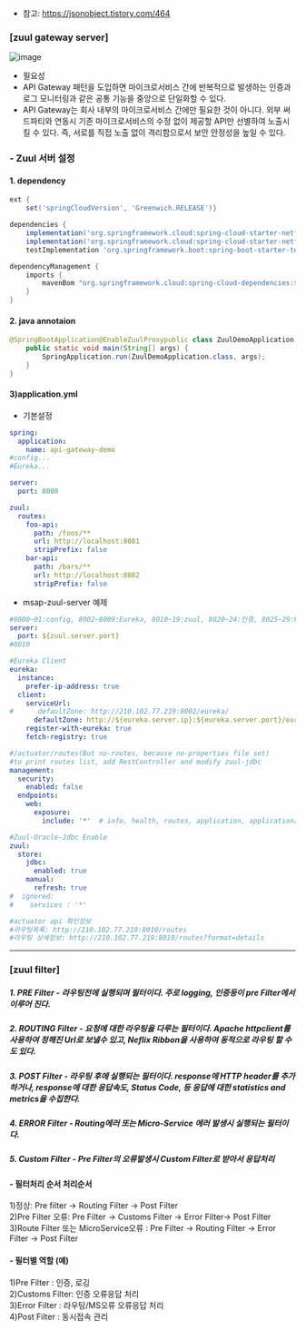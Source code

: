 - 참고:  https://jsonobject.tistory.com/464


### [zuul gateway server]

![image](https://user-images.githubusercontent.com/45334819/60981599-9c465e00-a371-11e9-9af1-d140273efe52.png)

- 필요성
 - API Gateway 패턴을 도입하면 마이크로서비스 간에 반복적으로 발생하는 인증과 로그 모니터링과 같은 공통 기능을 중앙으로 단일화할 수 있다.
 - API Gateway는 회사 내부의 마이크로서비스 간에만 필요한 것이 아니다. 외부 써드파티와 연동시 기존 마이크로서비스의 수정 없이 제공할 API만 선별하여 노출시킬 수 있다. 즉, 서로를 직접 노출 없이 격리함으로서 보안 안정성을 높일 수 있다.

### - Zuul 서버 설정

#### 1. dependency
```groovy
ext {
    set('springCloudVersion', 'Greenwich.RELEASE')}

dependencies {
    implementation('org.springframework.cloud:spring-cloud-starter-netflix-zuul')
    implementation('org.springframework.cloud:spring-cloud-starter-netflix-ribbon')
    testImplementation 'org.springframework.boot:spring-boot-starter-test'}

dependencyManagement {
    imports {
        mavenBom "org.springframework.cloud:spring-cloud-dependencies:${springCloudVersion}"
    }
}
```

#### 2. java annotaion
```java
@SpringBootApplication@EnableZuulProxypublic class ZuulDemoApplication {
    public static void main(String[] args) {
        SpringApplication.run(ZuulDemoApplication.class, args);
    }
}
````

#### 3)application.yml 
- 기본설정
``` yml
spring:
  application:
    name: api-gateway-demo
#config...
#Eureka...

server:
  port: 8080

zuul:
  routes:
    foo-api:
      path: /foos/**
      url: http://localhost:8081
      stripPrefix: false
    bar-api:
      path: /bars/**
      url: http://localhost:8082
      stripPrefix: false
```

- msap-zuul-server 예제
``` yml
#8000~01:config, 8002~8009:Eureka, 8010~19:zuul, 8020~24:인증, 8025~29:Redis, 8100~:ms
server:
  port: ${zuul.server.port}
#8010

#Eureka Client   
eureka:
  instance:
    prefer-ip-address: true
  client:
    serviceUrl:
#      defaultZone: http://210.102.77.219:8002/eureka/
      defaultZone: http://${eureka.server.ip}:${eureka.server.port}/eureka/
    register-with-eureka: true
    fetch-registry: true

#/actuator/routes(But no-routes, because no-properties file set)
#to print routes list, add RestController and modify zuul-jdbc
management:
  security:
    enabled: false
  endpoints:
    web:
      exposure:
        include: '*'  # info, health, routes, application, application/routes, actuator/refresh

#Zuul-Oracle-Jdbc Enable
zuul:
  store:
    jdbc:
      enabled: true
    manual:
      refresh: true
#  ignored:
#    services : '*'

#actuator api 확인정보
#라우팅목록: http://210.102.77.219:8010/routes
#라우팅 상세정보: http://210.102.77.219:8010/routes?format=details
```

<hr />

### [zuul filter]


##### 1. PRE Filter - 라우팅전에 실행되며 필터이다. 주로 logging, 인증등이 pre Filter에서 이루어 진다.  
##### 2. ROUTING Filter - 요청에 대한 라우팅을 다루는 필터이다. Apache httpclient를 사용하여 정해진 Url로 보낼수 있고, Neflix Ribbon을 사용하여 동적으로 라우팅 할 수도 있다.  
##### 3. POST Filter - 라우팅 후에 실행되는 필터이다. response에 HTTP header를 추가하거나, response에 대한 응답속도, Status Code, 등 응답에 대한 statistics and metrics을 수집한다.  
##### 4. ERROR Filter - Routing에러 또는 Micro-Service 에러 발생시 실행되는 필터이다.  
##### 5. Custom Filter - Pre Filter의 오류발생시 Custom Filter로 받아서 응답처리  

#### - 필터처리 순서 처리순서
1)정상: Pre filter -> Routing Filter -> Post Filter  
2)Pre Filter 오류: Pre Filter -> Customs Filter -> Error Filter-> Post Filter  
3)Route Filter 또는 MicroService오류 : Pre Filter -> Routing Filter -> Error Filter -> Post Filter  


#### - 필터별 역할 (예)
1)Pre Filter         : 인증, 로깅  
2)Customs Filter: 인증 오류응답 처리   
3)Error Filter      :  라우팅/MS오류 오류응답 처리  
4)Post Filter       : 동시접속 관리  
